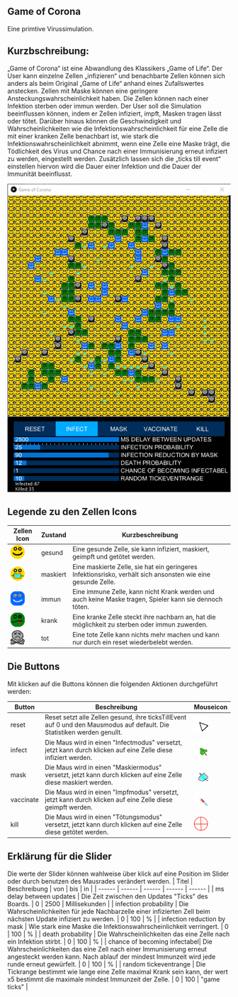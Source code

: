 Game of Corona
---
Eine primtive Virussimulation.


## Kurzbschreibung:


„Game of Corona“ ist eine Abwandlung des Klassikers „Game of Life“. Der User kann einzelne Zellen „infizieren“ und benachbarte Zellen können sich anders als beim Original „Game of Life“ anhand eines Zufallswertes anstecken. Zellen mit Maske können eine geringere Ansteckungswahrscheinlichkeit haben. Die Zellen können nach einer Infektion sterben oder immun werden. Der User soll die Simulation beeinflussen können, indem er Zellen infiziert, impft, Masken tragen lässt oder tötet. Darüber hinaus können die Geschwindigkeit und Wahrscheinlichkeiten wie die Infektionswahrscheinlichkeit für eine Zelle die mit einer kranken Zelle benachbart ist, wie stark die Infektionswahrscheinlichkeit abnimmt, wenn eine Zelle eine Maske trägt, die Tödlichkeit des Virus und Chance nach einer Immunisierung erneut infiziert zu werden, eingestellt werden. Zusätzlich lassen sich die „ticks till event“ einstellen hiervon wird die Dauer einer Infektion und die Dauer der Immunität beeinflusst.

![](readmeImgs/main.png)


## Legende zu den Zellen Icons

| Zellen Icon | Zustand | Kurzbeschreibung |
| ------ | ------ | ------ |
| ![](src/main/resources/healthy.png) | gesund | Eine gesunde Zelle, sie kann infiziert, maskiert, geimpft und getötet werden. |
| ![](src/main/resources/masked.png) | maskiert | Eine maskierte Zelle, sie hat ein geringeres Infektionsrisko, verhält sich ansonsten wie eine gesunde Zelle.|
| ![](src/main/resources/immune.png)  | immun | Eine immune Zelle, kann nicht Krank werden und auch keine Maske tragen, Spieler kann sie dennoch töten.|
| ![](src/main/resources/sick.png) | krank | Eine kranke Zelle steckt ihre nachbarn an, hat die möglichkeit zu sterben oder immun zuwerden.|
| ![](src/main/resources/dead.png) | tot | Eine tote Zelle kann nichts mehr machen und kann nur durch ein reset wiederbelebt werden.|


## Die Buttons
Mit klicken auf die Buttons können die folgenden Aktionen durchgeführt werden:

| Button | Beschreibung | Mouseicon |
| ------ | ------ | ------ |
| reset | Reset setzt alle Zellen gesund, ihre ticksTillEvent auf 0 und den Mausmodus auf default. Die Statistiken werden genullt.| ![](src/main/resources/defaultMouse.png) |
| infect | Die Maus wird in einen "Infectmodus" versetzt, jetzt kann durch klicken auf eine Zelle diese infiziert werden. | ![](src/main/resources/virusMouse.png) |
| mask | Die Maus wird in einen "Maskiermodus" versetzt, jetzt kann durch klicken auf eine Zelle diese maskiert werden. | ![](src/main/resources/maskMouse.png) |
| vaccinate | Die Maus wird in einen "Impfmodus" versetzt, jetzt kann durch klicken auf eine Zelle diese geimpft werden. | ![](src/main/resources/vaccinationMouse.png) |
| kill | Die Maus wird in einen "Tötungsmodus" versetzt, jetzt kann durch klicken auf eine Zelle diese getötet werden. | ![](src/main/resources/killMouse.png) |

## Erklärung für die Slider
Die werte der Slider können wahlweise über klick auf eine Position im Slider oder durch benutzen des Mausrades verändert werden.
| Titel | Beschreibung | von | bis | in |
| ------ | ------ | ------ | ------ | ------ |
| ms delay between updates | Die Zeit zwischen den Updates "Ticks" des Boards. | 0 | 2500 | Millisekunden |
| infection probability | Die Wahrscheinlichkeiten für jede Nachbarzelle einer infizierten Zell beim nächsten Update infiziert zu werden. | 0 | 100 | % |
| infection reduction by mask | Wie stark eine Maske die Infektionswahrscheinlichkeit verringert. | 0 | 100 | % |
| death probability | Die Wahrscheinlichkeiten das eine Zelle nach ein Infektion stirbt. | 0 | 100 | % |
| chance of becoming infectabel| Die Wahrscheinlichkeiten das eine Zell nach einer Immunisierung erneut angesteckt werden kann. Nach ablauf der mindest Immunzeit wird jede runde erneut gewürfelt. | 0 | 100 | % |
| random tickeventrange | Die Tickrange bestimmt wie lange eine Zelle maximal Krank sein kann, der wert x5 bestimmt die maximale mindest Immunzeit der Zelle. | 0 | 100 | "game ticks" |
